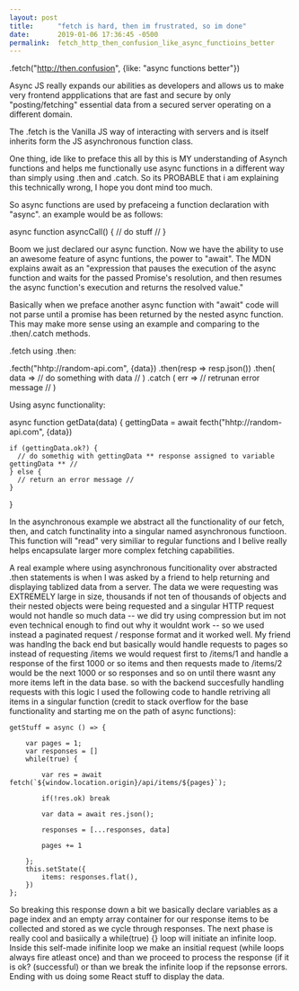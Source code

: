 ```yaml
---
layout: post
title:      "fetch is hard, then im frustrated, so im done"
date:       2019-01-06 17:36:45 -0500
permalink:  fetch_http_then_confusion_like_async_functioins_better
---
```


.fetch("http://then.confusion", {like: "async functions better"})

Async JS really expands our abilities as developers and  allows us to make very frontend appplications that are fast and secure by only "posting/fetching" essential data from a secured server operating on a different domain.

The .fetch is the Vanilla JS way of interacting with servers and is itself inherits form the JS  asynchronous function class.

One thing, ide like to preface this all by this is MY understanding of Asynch functions and helps me functionally use async functions in a different way than simply using .then and .catch. So its PROBABLE that i am explaining this technically wrong, I hope you dont mind too much.

So async functions are used by prefaceing a function declaration with "async".   an example would be as follows:

async function asyncCall() {
     // do stuff //
}

Boom we just declared our async function.  Now we have the ability to use an awesome feature of async funtions, the power to "await".  The MDN explains await as an "expression that pauses the execution of the async function and waits for the passed Promise's resolution, and then resumes the async function's execution and returns the resolved value."

Basically when we preface another async function with "await" code will not parse until a promise has been returned by the nested async function.   This may make more sense using an example and comparing to the .then/.catch methods.

.fetch using .then:

.fecth("hhtp://random-api.com", {data})
  .then(resp => resp.json())
	.then( data => // do something with data // )
	.catch ( err => // retrunan error message // )
	
Using async functionality:

async function getData(data) {
  gettingData = await fecth("hhtp://random-api.com", {data})
	
	if (gettingData.ok?) {
	  // do somethig with gettingData ** response assigned to variable gettingData ** //
	} else {
	  // return an error message //
	}
}

In the asynchronous example we abstract all the functionality of our fetch, then, and catch functinality into a singular named asynchronous functioon.  This function will "read" very similiar to regular functions and I belive really helps encapsulate larger more complex fetching capabilities.

A real example where using asynchronous funcitionality over abstracted .then statements is when I was asked by a friend to help returning and displaying tablized data from a server.  The data we were requesting was EXTREMELY large in size, thousands if not ten of thousands of objects and their nested objects were being requested and a singular HTTP request would not handle so much data -- we did try using compression but im not even technical enough to find out why it wouldnt work -- so we used instead a paginated request / response format and it worked well.  My friend was handlng the back end but basically would handle requests to pages so instead of requesting /items we would request first to /items/1 and handle a response of the first 1000 or so items and then requests made to /items/2 would be the next 1000 or so responses and so on until there wasnt any more items left in the data base.  so with the backend succesfully handling requests with this logic I used the following code to handle retriving all items in a singular function (credit to stack overflow for the base functionality and starting me on the path of async functions):

    getStuff = async () => {

        var pages = 1;
        var responses = []
        while(true) {
    
            var res = await fetch(`${window.location.origin}/api/items/${pages}`);
    
            if(!res.ok) break
    
            var data = await res.json();

            responses = [...responses, data]

            pages += 1
    
        };
        this.setState({
            items: responses.flat(),
        })
    };
		
So breaking this response down a bit we basically declare variables as a page index and an empty array container for our response items to be collected and stored as we cycle through responses.  The next phase is really cool and basiically a while(true) {} loop will initiate an infinite loop.  Inside this self-made inifinite loop we make an insitial request (while loops always fire atleast once) and than we proceed to process the response (if it is ok? (successful) or than we break the infinite loop if the repsonse errors.  Ending with us doing some React stuff to display the data.


